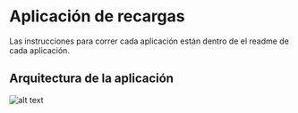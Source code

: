 # Aplicación de recargas

Las instrucciones para correr cada aplicación están dentro de el readme de cada aplicación.

## Arquitectura de la aplicación

![alt text](http://image.ibb.co/ewOKT5/App_Recharges_Page_1.png)
